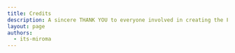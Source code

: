 ```yaml
---
title: Credits
description: A sincere THANK YOU to everyone involved in creating the Fabric Documentation!
layout: page
authors:
  - its-miroma
---
```


<!-- markdownlint-disable-file MD033 -->

<script setup lang="ts">
import { useData } from "vitepress";
import {
  VPTeamMembers,
  VPTeamPage,
  VPTeamPageSection,
  VPTeamPageTitle,
} from "vitepress/theme";
import { computed } from "vue";

import { data as _authors } from "/.vitepress/data/authors.data";
import { data as _committers } from "/.vitepress/data/committers.data";
import { data as _maintainers } from "/.vitepress/data/maintainers.data";
import { data as _translators } from "/.vitepress/data/translators.data";
import { Fabric } from "/.vitepress/types";

const data = useData();
const options = computed(
  () => data.theme.value.credits as Fabric.CreditsOptions
);

const authors = _authors.map((author) => ({
  ...author,
  title:
    author.number === 1
      ? options.value.authors.description.singular
      : options.value.authors.description.plural.replace(
          "%d",
          author.number.toString()
        ),
}));

const committers = _committers.map((committer) => ({
  ...committer,
  title:
    committer.number === 1
      ? options.value.committers.description.singular
      : options.value.committers.description.plural.replace(
          "%d",
          committer.number.toString()
        ),
}));

const maintainers = _maintainers;

const translators = _translators.map((translator) => ({
  ...translator,
  title:
    translator.number === 1
      ? options.value.translators.description.singular
      : options.value.translators.description.plural.replace(
          "%d",
          translator.number.toString()
        ),
}));
</script>

<VPTeamPage>
  <VPTeamPageTitle>
    <template #title>{{ $frontmatter.title }}</template>
    <template #lead>{{ $frontmatter.description }}</template>
  </VPTeamPageTitle>
  <VPTeamPageSection v-if="maintainers.length">
    <template #title>{{ options!.maintainers.title }}</template>
    <template #members>
      <VPTeamMembers :members="maintainers" />
    </template>
  </VPTeamPageSection>
  <VPTeamPageSection v-if="committers.length">
    <template #title>{{ options!.committers.title }}</template>
    <template #members>
      <VPTeamMembers :members="committers" size="small" />
    </template>
  </VPTeamPageSection>
  <VPTeamPageSection v-if="authors.length">
    <template #title>{{ options!.authors.title }}</template>
    <template #members>
      <VPTeamMembers :members="authors" size="small" />
    </template>
  </VPTeamPageSection>
  <VPTeamPageSection v-if="translators.length">
    <template #title>{{ options!.translators.title }}</template>
    <template #members>
      <VPTeamMembers :members="translators" size="small" />
    </template>
  </VPTeamPageSection>
</VPTeamPage>
